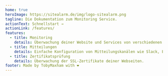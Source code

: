 ```yaml
---
home: true
heroImage: https://sitealarm.de/img/logo-sitealarm.png
tagline: Die Dokumentation zum Monitoring Service.
actionText: Schnellstart →
actionLink: /features/
features:
  - title: Monitoring
    details: Überwachung deiner Website und Services von verschiedenen Standorten.
  - title: Mitteilungen
    details: Einfache Konfiguration von Mitteilungskanälen wie Slack, E-Mail oder Webhook.
  - title: Zertifikatsprüfung
    details: Überwachung der SSL-Zertifikate deiner Webseiten.
footer: Made by TobyMaxham with ❤️
---
```

